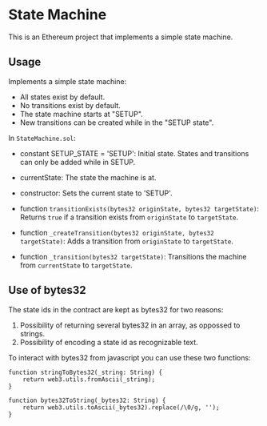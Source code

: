 # State Machine

This is an Ethereum project that implements a simple state machine.

## Usage

Implements a simple state machine:
 * All states exist by default.
 * No transitions exist by default.
 * The state machine starts at "SETUP".
 * New transitions can be created while in the "SETUP state".


In `StateMachine.sol`:
* constant SETUP_STATE = 'SETUP': Initial state. States and transitions can only be added while in SETUP.
* currentState: The state the machine is at.

* constructor: Sets the current state to 'SETUP'.

* function `transitionExists(bytes32 originState, bytes32 targetState)`: Returns `true` if a transition exists from `originState` to `targetState`.
* function `_createTransition(bytes32 originState, bytes32 targetState)`: Adds a transition from `originState` to `targetState`.
* function `_transition(bytes32 targetState)`: Transitions the machine from `currentState` to `targetState`.

## Use of bytes32

The state ids in the contract are kept as bytes32 for two reasons:
1. Possibility of returning several bytes32 in an array, as oppossed to strings.
2. Possibility of encoding a state id as recognizable text.

To interact with bytes32 from javascript you can use these two functions:
```
function stringToBytes32(_string: String) {
    return web3.utils.fromAscii(_string);
}

function bytes32ToString(_bytes32: String) {
    return web3.utils.toAscii(_bytes32).replace(/\0/g, '');
}
```

